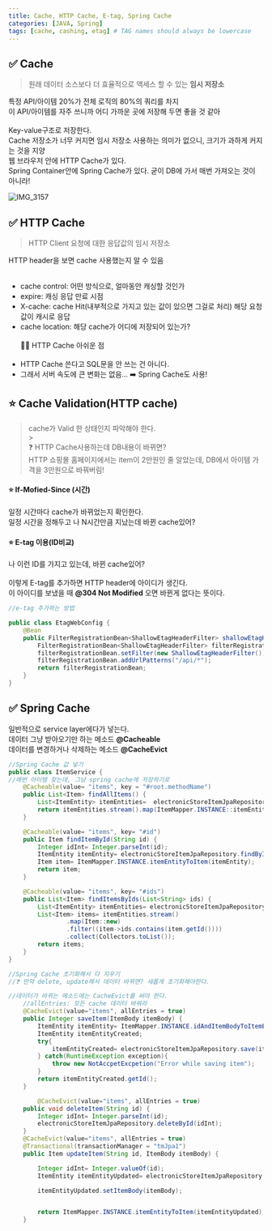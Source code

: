 ```yaml
---
title: Cache, HTTP Cache, E-tag, Spring Cache
categories: [JAVA, Spring]
tags: [cache, cashing, etag] # TAG names should always be lowercase
---
```


## ✅ Cache

> 원래 데이터 소스보다 더 효율적으로 액세스 할 수 있는 **임시 저장소**<br>

특정 API/아이템 20%가 전체 로직의 80%의 쿼리를 차지 <br>
이 API/아이템를 자주 쓰니까 어디 가까운 곳에 저장해 두면 좋을 것 같아<br>
<br>
Key-value구조로 저장한다. <br>
Cache 저장소가 너무 커지면 임시 저장소 사용하는 의미가 없으니, 크기가 과하게 커지는 것을 지양 <br>
웹 브라우저 안에 HTTP Cache가 있다. <br>
Spring Container안에 Spring Cache가 있다. 굳이 DB에 가서 매번 가져오는 것이 아니라! <br>

![IMG_3157](https://github.com/soheeparklee/portfolioWebsite_dreamcoding/assets/97790983/4ded1541-1e26-4c48-bca9-f4858e3cd651)

## ✅ HTTP Cache

> HTTP Client 요청에 대한 응답값의 임시 저장소 <br>

HTTP header을 보면 cache 사용했는지 알 수 있음 <br>
<br>

- cache control: 어떤 방식으로, 얼마동안 캐싱할 것인가 <br>
- expire: 캐싱 응답 만료 시점 <br>
- X-cache: cache Hit(내부적으로 가지고 있는 값이 있으면 그걸로 처리) 해당 요청 값이 캐시로 응답 <br>
- cache location: 해당 cache가 어디에 저장되어 있는가? <br>
  <br>
  👎🏻 HTTP Cache 아쉬운 점<br>
  <br>
- HTTP Cache 쓴다고 SQL문을 안 쓰는 건 아니다.<br>
- 그래서 서버 속도에 큰 변화는 없음... ➡️ Spring Cache도 사용!<br>

## ⭐️ Cache Validation(HTTP cache)

> cache가 Valid 한 상태인지 파악해야 한다.<br> > <br>
> ❓ HTTP Cache사용하는데 DB내용이 바뀌면?<br>
> HTTP 쇼핑몰 홈페이지에서는 item이 2만원인 줄 알았는데, DB에서 아이템 가격을 3만원으로 바꿔버림!<br>

#### ⭐️ If-Mofied-Since (시간)<br>

일정 시간마다 cache가 바뀌었는지 확인한다.<br>
일정 시간을 정해두고 나 N시간만큼 지났는데 바뀐 cache있어?<br>

#### ⭐️ E-tag 이용(ID비교)<br>

나 이런 ID를 가지고 있는데, 바뀐 cache있어?<br>
<br>
이렇게 E-tag를 추가하면 HTTP header에 아이디가 생긴다.<br>
이 아이디를 보냈을 때 **@304 Not Modified** 오면 바뀐게 없다는 뜻이다.<br>

```java
//e-tag 추가하는 방법

public class EtagWebConfig {
    @Bean
    public FilterRegistrationBean<ShallowEtagHeaderFilter> shallowEtagHeaderFilterFilter(){
        FilterRegistrationBean<ShallowEtagHeaderFilter> filterRegistrationBean = new FilterRegistrationBean<>();
        filterRegistrationBean.setFilter(new ShallowEtagHeaderFilter());
        filterRegistrationBean.addUrlPatterns("/api/*");
        return filterRegistrationBean;
    }
}

```

## ✅ Spring Cache

일반적으로 service layer에다가 넣는다.<br>
데이터 그냥 받아오기만 하는 메소드 **@Cacheable**<br>
데이터를 변경하거나 삭제하는 메소드 **@CacheEvict**<br>

```java
//Spring Cache 값 넣기
public class ItemService {
//매번 아이템 찾는데, 그냥 spring cache에 저장하기로
    @Cacheable(value= "items", key = "#root.methodName")
    public List<Item> findAllItems() {
        List<ItemEntity> itemEntities=  electronicStoreItemJpaRepository.findAll(); //jpa가 findAllItems바로 실행
        return itemEntities.stream().map(ItemMapper.INSTANCE::itemEntityToItem).collect(Collectors.toList());
    }

    @Cacheable(value= "items", key= "#id")
    public Item findItemById(String id) {
        Integer idInt= Integer.parseInt(id);
        ItemEntity itemEntity= electronicStoreItemJpaRepository.findById(idInt).orElseThrow(()->new NotFoundException("No Item with Id found"));
        Item item= ItemMapper.INSTANCE.itemEntityToItem(itemEntity);
        return item;
    }

    @Cacheable(value= "items", key= "#ids")
    public List<Item> findItemsByIds(List<String> ids) {
        List<ItemEntity> itemEntities= electronicStoreItemJpaRepository.findAll();
        List<Item> items= itemEntities.stream()
                .map(Item::new)
                .filter((item->ids.contains(item.getId())))
                .collect(Collectors.toList());
        return items;
    }
}
```

```java
//Spring Cache 초기화해서 다 지우기
//❓ 만약 delete, update해서 데이터 바뀌면? 새롭게 초기화해야한다.

//데이터가 바뀌는 메소드에는 CacheEvict를 써야 한다.
    //allEntries: 모든 cache 데이터 바꿔라
    @CacheEvict(value="items", allEntries = true)
    public Integer saveItem(ItemBody itemBody) {
        ItemEntity itemEntity= ItemMapper.INSTANCE.idAndItemBodyToItemEntity(null, itemBody);
        ItemEntity itemEntityCreated;
        try{
            itemEntityCreated= electronicStoreItemJpaRepository.save(itemEntity);
        } catch(RuntimeException exception){
            throw new NotAccpetExcpetion("Error while saving item");
        }
        return itemEntityCreated.getId();
    }

        @CacheEvict(value="items", allEntries = true)
    public void deleteItem(String id) {
        Integer idInt= Integer.parseInt(id);
        electronicStoreItemJpaRepository.deleteById(idInt);
    }
    @CacheEvict(value="items", allEntries = true)
    @Transactional(transactionManager = "tmJpa1")
    public Item updateItem(String id, ItemBody itemBody) {

        Integer idInt= Integer.valueOf(id);
        ItemEntity itemEntityUpdated= electronicStoreItemJpaRepository.findById(idInt).orElseThrow(()-> new NotFoundException("No Item with Id found"));

        itemEntityUpdated.setItemBody(itemBody);


        return ItemMapper.INSTANCE.itemEntityToItem(itemEntityUpdated);
    }
```
